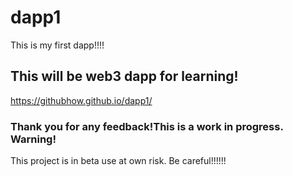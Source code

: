 # dapp1
This is my first dapp!!!!
## This will be web3 dapp for learning!
https://githubhow.github.io/dapp1/
### Thank you for any feedback!This is a work in progress. Warning!
This project is in beta use at own risk. Be careful!!!!!!
